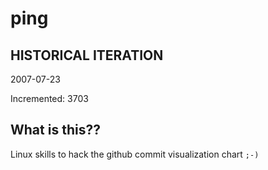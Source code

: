 # ping

## HISTORICAL ITERATION
2007-07-23

Incremented: 3703

## What is this?? 
Linux skills to hack the github commit visualization chart `;-)`
